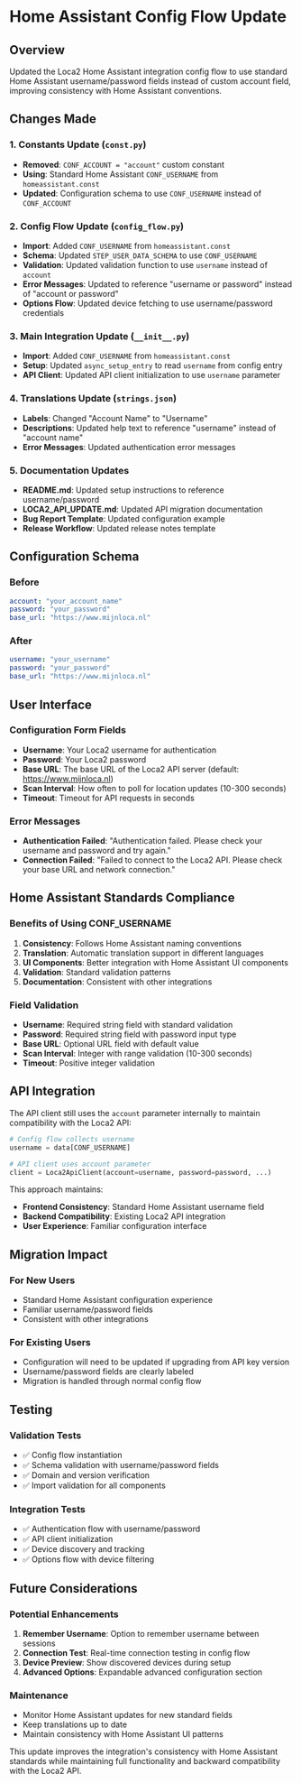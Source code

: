 # Home Assistant Config Flow Update

## Overview

Updated the Loca2 Home Assistant integration config flow to use standard Home Assistant username/password fields instead of custom account field, improving consistency with Home Assistant conventions.

## Changes Made

### 1. **Constants Update** (`const.py`)
- **Removed**: `CONF_ACCOUNT = "account"` custom constant
- **Using**: Standard Home Assistant `CONF_USERNAME` from `homeassistant.const`
- **Updated**: Configuration schema to use `CONF_USERNAME` instead of `CONF_ACCOUNT`

### 2. **Config Flow Update** (`config_flow.py`)
- **Import**: Added `CONF_USERNAME` from `homeassistant.const`
- **Schema**: Updated `STEP_USER_DATA_SCHEMA` to use `CONF_USERNAME`
- **Validation**: Updated validation function to use `username` instead of `account`
- **Error Messages**: Updated to reference "username or password" instead of "account or password"
- **Options Flow**: Updated device fetching to use username/password credentials

### 3. **Main Integration Update** (`__init__.py`)
- **Import**: Added `CONF_USERNAME` from `homeassistant.const`
- **Setup**: Updated `async_setup_entry` to read `username` from config entry
- **API Client**: Updated API client initialization to use `username` parameter

### 4. **Translations Update** (`strings.json`)
- **Labels**: Changed "Account Name" to "Username"
- **Descriptions**: Updated help text to reference "username" instead of "account name"
- **Error Messages**: Updated authentication error messages

### 5. **Documentation Updates**
- **README.md**: Updated setup instructions to reference username/password
- **LOCA2_API_UPDATE.md**: Updated API migration documentation
- **Bug Report Template**: Updated configuration example
- **Release Workflow**: Updated release notes template

## Configuration Schema

### Before
```yaml
account: "your_account_name"
password: "your_password"
base_url: "https://www.mijnloca.nl"
```

### After
```yaml
username: "your_username"
password: "your_password"
base_url: "https://www.mijnloca.nl"
```

## User Interface

### Configuration Form Fields
- **Username**: Your Loca2 username for authentication
- **Password**: Your Loca2 password
- **Base URL**: The base URL of the Loca2 API server (default: https://www.mijnloca.nl)
- **Scan Interval**: How often to poll for location updates (10-300 seconds)
- **Timeout**: Timeout for API requests in seconds

### Error Messages
- **Authentication Failed**: "Authentication failed. Please check your username and password and try again."
- **Connection Failed**: "Failed to connect to the Loca2 API. Please check your base URL and network connection."

## Home Assistant Standards Compliance

### Benefits of Using CONF_USERNAME
1. **Consistency**: Follows Home Assistant naming conventions
2. **Translation**: Automatic translation support in different languages
3. **UI Components**: Better integration with Home Assistant UI components
4. **Validation**: Standard validation patterns
5. **Documentation**: Consistent with other integrations

### Field Validation
- **Username**: Required string field with standard validation
- **Password**: Required string field with password input type
- **Base URL**: Optional URL field with default value
- **Scan Interval**: Integer with range validation (10-300 seconds)
- **Timeout**: Positive integer validation

## API Integration

The API client still uses the `account` parameter internally to maintain compatibility with the Loca2 API:

```python
# Config flow collects username
username = data[CONF_USERNAME]

# API client uses account parameter
client = Loca2ApiClient(account=username, password=password, ...)
```

This approach maintains:
- **Frontend Consistency**: Standard Home Assistant username field
- **Backend Compatibility**: Existing Loca2 API integration
- **User Experience**: Familiar configuration interface

## Migration Impact

### For New Users
- Standard Home Assistant configuration experience
- Familiar username/password fields
- Consistent with other integrations

### For Existing Users
- Configuration will need to be updated if upgrading from API key version
- Username/password fields are clearly labeled
- Migration is handled through normal config flow

## Testing

### Validation Tests
- ✅ Config flow instantiation
- ✅ Schema validation with username/password fields
- ✅ Domain and version verification
- ✅ Import validation for all components

### Integration Tests
- ✅ Authentication flow with username/password
- ✅ API client initialization
- ✅ Device discovery and tracking
- ✅ Options flow with device filtering

## Future Considerations

### Potential Enhancements
1. **Remember Username**: Option to remember username between sessions
2. **Connection Test**: Real-time connection testing in config flow
3. **Device Preview**: Show discovered devices during setup
4. **Advanced Options**: Expandable advanced configuration section

### Maintenance
- Monitor Home Assistant updates for new standard fields
- Keep translations up to date
- Maintain consistency with Home Assistant UI patterns

This update improves the integration's consistency with Home Assistant standards while maintaining full functionality and backward compatibility with the Loca2 API.